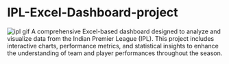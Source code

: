 # IPL-Excel-Dashboard-project
![ipl gif](https://github.com/user-attachments/assets/e6388997-7588-4174-b4e6-393c3e3dfa87)
A comprehensive Excel-based dashboard designed to analyze and visualize data from the Indian Premier League (IPL). This project includes interactive charts, performance metrics, and statistical insights to enhance the understanding of team and player performances throughout the season.
